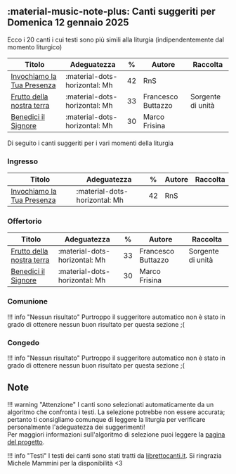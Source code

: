 ## :material-music-note-plus: Canti suggeriti per Domenica 12 gennaio 2025

Ecco i 20 canti i cui testi sono più simili alla liturgia (indipendentemente dal momento liturgico)

| Titolo | Adeguatezza | % | Autore | Raccolta |
| --- | --- | --- | --- | --- |
| [Invochiamo la Tua Presenza](https://www.librettocanti.it/canto/invochiamo-la-tua-presenza-1412) | :material-dots-horizontal: Mh | 42 | RnS |  |
| [Frutto della nostra terra](https://www.librettocanti.it/canto/frutto-della-nostra-terra-201) | :material-dots-horizontal: Mh | 33 | Francesco Buttazzo | Sorgente di unità |
| [Benedici il Signore](https://www.librettocanti.it/canto/benedici-il-signore-82) | :material-dots-horizontal: Mh | 30 | Marco Frisina |  |

Di seguito i canti suggeriti per i vari momenti della liturgia

### Ingresso

| Titolo | Adeguatezza | % | Autore | Raccolta |
| --- | --- | --- | --- | --- |
| [Invochiamo la Tua Presenza](https://www.librettocanti.it/canto/invochiamo-la-tua-presenza-1412) | :material-dots-horizontal: Mh | 42 | RnS |  |

### Offertorio

| Titolo | Adeguatezza | % | Autore | Raccolta |
| --- | --- | --- | --- | --- |
| [Frutto della nostra terra](https://www.librettocanti.it/canto/frutto-della-nostra-terra-201) | :material-dots-horizontal: Mh | 33 | Francesco Buttazzo | Sorgente di unità |
| [Benedici il Signore](https://www.librettocanti.it/canto/benedici-il-signore-82) | :material-dots-horizontal: Mh | 30 | Marco Frisina |  |

### Comunione
!!! info "Nessun risultato"
    Purtroppo il suggeritore automatico non è stato in grado di ottenere nessun buon risultato per questa sezione ;(

### Congedo
!!! info "Nessun risultato"
    Purtroppo il suggeritore automatico non è stato in grado di ottenere nessun buon risultato per questa sezione ;(

## Note
!!! warning "Attenzione"
    I canti sono selezionati automaticamente da un algoritmo che confronta i testi. La selezione potrebbe non essere accurata; pertanto ti consigliamo comunque di leggere la liturgia per verificare personalmente l'adeguatezza dei suggerimenti!<br>Per maggiori informazioni sull'algoritmo di selezione puoi leggere la [pagina del progetto](https://hildegard.it/progetto/).

!!! info "Testi"
    I testi dei canti sono stati tratti da [librettocanti.it](https://www.librettocanti.it/). Si ringrazia Michele Mammini per la disponibilità <3


